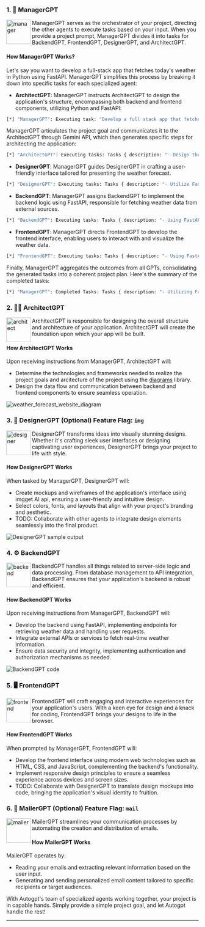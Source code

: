 ### 1. 🎩 ManagerGPT

<img src="https://github.com/kevin-rs/kevin/assets/62179149/fc7fb72b-6f45-4c35-99ff-5c0f8e7d54cf" align="left" alt="manager" width="64" />

ManagerGPT serves as the orchestrator of your project, directing the other agents to execute tasks based on your input. When you provide a project prompt, ManagerGPT divides it into tasks for BackendGPT, FrontendGPT, DesignerGPT, and ArchitectGPT.

#### How ManagerGPT Works?

Let's say you want to develop a full-stack app that fetches today's weather in Python using FastAPI. ManagerGPT simplifies this process by breaking it down into specific tasks for each specialized agent:

- **ArchitectGPT**: ManagerGPT instructs ArchitectGPT to design the application's structure, encompassing both backend and frontend components, utilizing Python and FastAPI:

```sh
[*] "ManagerGPT": Executing task: "Develop a full stack app that fetches today's weather in python using FastAPI."
```

ManagerGPT articulates the project goal and communicates it to the ArchitectGPT through Gemini API, which then generates specific steps for architecting the application:

```sh
[*] "ArchitectGPT": Executing tasks: Tasks { description: "- Design the user interface for the weather app, including input fields for location and a display area for weather details.\n- Implement a function to fetch current weather data from a weather API in Python.\n- Create a FastAPI endpoint that calls the weather fetching function and returns the weather data in JSON format.\n- Integrate the FastAPI endpoint with the front end to display the fetched weather data on the user interface.\n- Handle error scenarios and provide appropriate user feedback.", scope: None, urls: None, frontend_code: None, backend_code: None, api_schema: None }
```

- **DesignerGPT**: ManagerGPT guides DesignerGPT in crafting a user-friendly interface tailored for presenting the weather forecast. 

```sh
[*] "DesignerGPT": Executing tasks: Tasks { description: "- Utilize FastAPI in Python to develop a user interface for the weather app, integrating a location input field and display section for weather data.\n- Step 1: Define the layout and structure of the user interface, ensuring it's user-friendly and visually appealing.\n- Step 2: Implement the location search functionality, enabling users to input their desired location and retrieve relevant weather information.", scope: None, urls: None, frontend_code: None, backend_code: None, api_schema: None }
```

- **BackendGPT**: ManagerGPT assigns BackendGPT to implement the backend logic using FastAPI, responsible for fetching weather data from external sources.

```sh
[*] "BackendGPT": Executing tasks: Tasks { description: "- Using FastAPI in Python, create a backend for a weather application featuring a user interface with a location input field and weather data display section.\n- Step 1: Design and develop the user interface, ensuring it's user-friendly and visually appealing.\n- Step 2: Implement the location search functionality, enabling users to input their desired location and retrieve relevant weather information.", scope: None, urls: None, frontend_code: None, backend_code: None, api_schema: None }
```

- **FrontendGPT**: ManagerGPT directs FrontendGPT to develop the frontend interface, enabling users to interact with and visualize the weather data.

```sh
[*] "FrontendGPT": Executing tasks: Tasks { description: "- Using FastAPI in Python, create a user interface for a weather application.\n- Step 1: Create a user-friendly layout for displaying weather information.\n- Step 2: Implement FastAPI endpoints to fetch and display weather data.", scope: None, urls: None, frontend_code: None, backend_code: None, api_schema: None }
```

Finally, ManagerGPT aggregates the outcomes from all GPTs, consolidating the generated tasks into a coherent project plan. Here's the summary of the completed tasks:

```sh
[*] "ManagerGPT": Completed Tasks: Tasks { description: "- Utilizing FastAPI and Python, develop a user-friendly UI for displaying weather data.\n- Step 1: Use HTML, CSS, and JavaScript to design and develop web pages that showcase weather data effectively.\n- Step 2: Define routes in FastAPI for weather data retrieval and display, ensuring seamless integration between frontend and backend.", scope: None, urls: None, frontend_code: Some("from fastapi import FastAPI, Request\nfrom fastapi.responses import JSONResponse\nimport requests\n\napp = FastAPI()\n\n@app.get(\"/weather/{city_name}\")\nasync def get_weather(city_name: str, request: Request):\n    url = f\"http://api.openweathermap.org/data/2.5/weather?q={city_name}&appid=YOUR_API_KEY\"\n    response = requests.get(url)\n    if response.status_code == 200:\n        data = response.json()\n        return JSONResponse(content={\n            \"city_name\": data[\"name\"],\n            \"temperature\": data[\"main\"][\"temp\"] - 273.15,\n            \"humidity\": data[\"main\"][\"humidity\"],\n            \"wind_speed\": data[\"wind\"][\"speed\"]\n        })\n    else:\n        return JSONResponse(content={\"error\": \"Could not fetch weather data\"}, status_code=response.status_code)"), backend_code:  Some("from fastapi import FastAPI, Request, Form\nfrom fastapi.templating import Jinja2Templates\nfrom fastapi.responses import HTMLResponse\nimport requests\n\napp = FastAPI()\ntemplates = Jinja2Templates(directory=\"templates\")\n\n@app.get(\"/\", response_class=HTMLResponse)\nasync def index(request: Request):\n    return templates.TemplateResponse(\"index.html\", {\"request\": request})\n\n@app.post(\"/weather\", response_class=HTMLResponse)\nasync def weather(request: Request, city: str = Form(...)):\n    url = f\"https://api.openweathermap.org/data/2.5/weather?q={city}&appid=YOUR_API_KEY\"\n    response = requests.get(url)\n    data = response.json()\n    return templates.TemplateResponse(\"weather.html\", {\"request\": request, \"data\": data})"), api_schema: None }
```

### 2. 👷‍♀️ ArchitectGPT

<img src="https://github.com/kevin-rs/kevin/assets/62179149/91a4868a-093f-4c96-89fc-5447e6f904f1" align="left" alt="architect" width="64" />

ArchitectGPT is responsible for designing the overall structure and architecture of your application. ArchitectGPT will create the foundation upon which your app will be built.

#### How ArchitectGPT Works

Upon receiving instructions from ManagerGPT, ArchitectGPT will:

- Determine the technologies and frameworks needed to realize the project goals and arcitecture of the project using the [diagrams](https://github.com/mingrammer/diagrams) library.
- Design the data flow and communication between backend and frontend components to ensure seamless operation.

![weather_forecast_website_diagram](https://github.com/kevin-rs/kevin/assets/62179149/d94b852c-30d4-4699-a7b1-b8cc225d9bd3)

### 3. 🎨 DesignerGPT (Optional) Feature Flag: `img`

<img src="https://github.com/kevin-rs/kevin/assets/62179149/8f7ec0bd-392c-4263-a700-b3012d395479" align="left" alt="designer" width="64" />

DesignerGPT transforms ideas into visually stunning designs. Whether it's crafting sleek user interfaces or designing captivating user experiences, DesignerGPT brings your project to life with style.

#### How DesignerGPT Works

When tasked by ManagerGPT, DesignerGPT will:

- Create mockups and wireframes of the application's interface using imgget AI api, ensuring a user-friendly and intuitive design.
- Select colors, fonts, and layouts that align with your project's branding and aesthetic.
- TODO: Collaborate with other agents to integrate design elements seamlessly into the final product.

![DesignerGPT sample output](https://github.com/kevin-rs/kevin/assets/62179149/356cec29-e779-4f95-81d8-498ef07c1f3a)

### 4. ⚙️ BackendGPT

<img src="https://github.com/kevin-rs/kevin/assets/62179149/74819200-83d5-498a-9a43-658096145611" align="left" alt="backend" width="64" />

BackendGPT handles all things related to server-side logic and data processing. From database management to API integration, BackendGPT ensures that your application's backend is robust and efficient.

#### How BackendGPT Works

Upon receiving instructions from ManagerGPT, BackendGPT will:

- Develop the backend using FastAPI, implementing endpoints for retrieving weather data and handling user requests.
- Integrate external APIs or services to fetch real-time weather information.
- Ensure data security and integrity, implementing authentication and authorization mechanisms as needed.

![BackendGPT code](https://github.com/kevin-rs/kevin/assets/62179149/a9ec06e0-74be-4c0e-8e3a-751eb0389c90)

### 5. 🖥️ FrontendGPT

<img src="https://github.com/kevin-rs/kevin/assets/62179149/684da3ce-f36c-4e2e-a315-0a834ba39539" align="left" alt="frontend" width="64" />

FrontendGPT will craft engaging and interactive experiences for your application's users. With a keen eye for design and a knack for coding, FrontendGPT brings your designs to life in the browser.

#### How FrontendGPT Works

When prompted by ManagerGPT, FrontendGPT will:

- Develop the frontend interface using modern web technologies such as HTML, CSS, and JavaScript, complementing the backend's functionality.
- Implement responsive design principles to ensure a seamless experience across devices and screen sizes.
- TODO: Collaborate with DesignerGPT to translate design mockups into code, bringing the application's visual identity to fruition.

### 6. 💌 MailerGPT (Optional) Feature Flag: `mail`

<img src="https://github.com/kevin-rs/kevin/assets/62179149/fedaf721-20b4-43e6-bdb9-ef3f87430ec3" align="left" alt="mailer" width="64" />

MailerGPT streamlines your communication processes by automating the creation and distribution of emails.

#### How MailerGPT Works

MailerGPT operates by:

- Reading your emails and extracting relevant information based on the user input.
- Generating and sending personalized email content tailored to specific recipients or target audiences.

With Autogpt's team of specialized agents working together, your project is in capable hands. Simply provide a simple project goal, and let Autogpt handle the rest!

---
